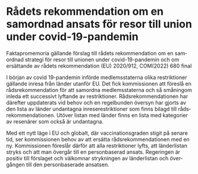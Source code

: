 # Rådets rekommendation om en samordnad ansats för resor till union under covid-19-pandemin

Faktapromemoria gällande förslag till rådets rekom­mendation om en sam­ordnad strategi för resor till unionen under covid-19-pandemin och om ersät­tande av rådets rekom­mendation (EU) 2020/912, COM(2022) 680 final

I början av covid 19-pandemin införde medlems­staterna olika restrik­tioner gällande inresa från länder utanför EU. Det fick kom­missionen att föreslå en råds­rekom­menda­tion för att samordna medlems­staterna och så små­ningom inleda ett succes­sivt lyftande av restrik­tioner. Råds­rekom­menda­tionen har där­efter upp­daterats vid behov och en regel­bunden över­syn har gjorts av den lista av länder undan­tagna inrese­restrik­tioner som finns bilagd till råds­rekom­menda­tionen. Utöver listan med länder finns en lista med kate­gorier av resenärer som också är undan­tagna.

Med ett nytt läge i EU och globalt, där vaccina­tions­graden stigit på senare tid, ser kom­missionen behov av att ersätta råds­rekom­menda­tionen med en ny. Kom­missionen före­slår därför att alla restrik­tioner lyfts, att länder­listan stryks och att man övergår till en person­baserad ansats. Regeringen är positiv till förslaget och välkomnar strykningen av länder­listan och över­gången till den person­baserade ansatsen.
